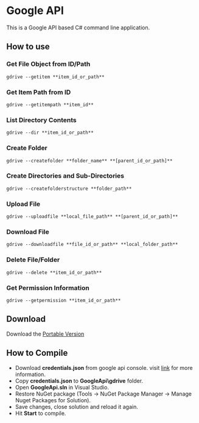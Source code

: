# Google API

This is a Google API based C# command line application.

## How to use

### Get File Object from ID/Path

```
gdrive --getitem **item_id_or_path**
```

### Get Item Path from ID

```
gdrive --getitempath **item_id**
```

### List Directory Contents

```
gdrive --dir **item_id_or_path**
```

### Create Folder

```
gdrive --createfolder **folder_name** **[parent_id_or_path]**
```

### Create Directories and Sub-Directories

```
gdrive --createfolderstructure **folder_path**
```

### Upload File
```
gdrive --uploadfile **local_file_path** **[parent_id_or_path]**
```
### Download File
```
gdrive --downloadfile **file_id_or_path** **local_folder_path**
```
### Delete File/Folder
```
gdrive --delete **item_id_or_path**
```
### Get Permission Information
```
gdrive --getpermission **item_id_or_path**
```
## Download
Download the [Portable Version](https://github.com/softsingh/GoogleApi/releases/download/Portable/gdrive.zip)

## How to Compile
- Download **credentials.json** from google api console. visit [link](https://developers.google.com/drive/api/v3/quickstart/dotnet) for more information.
- Copy **credentials.json** to **GoogleApi\gdrive** folder.
- Open **GoogleApi.sln** in Visual Studio.
- Restore NuGet package (Tools -> NuGet Package Manager -> Manage Nuget Packages for Solution).
- Save changes, close solution and reload it again.
- Hit **Start** to compile.
